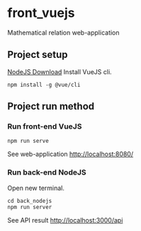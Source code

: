 # front_vuejs
Mathematical relation web-application

## Project setup
[NodeJS Download](https://nodejs.org)
Install VueJS cli.
```
npm install -g @vue/cli
```
## Project run method
### Run front-end VueJS
```
npm run serve
```
See web-application [http://localhost:8080/](http://localhost:8080/)

### Run back-end NodeJS
Open new terminal.
```
cd back_nodejs
npm run server
```
See API result [http://localhost:3000/api](http://localhost:3000/api)
